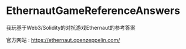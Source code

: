# EthernautGameReferenceAnswers
 我玩基于Web3/Solidity的对抗游戏Ethernaut的参考答案



官方网站  :  https://ethernaut.openzeppelin.com/

